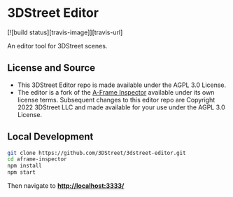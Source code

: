 # 3DStreet Editor

[![build status][travis-image]][travis-url]

An editor tool for 3DStreet scenes.

## License and Source
* This 3DStreet Editor repo is made available under the AGPL 3.0 License.
* The editor is a fork of the [A-Frame Inspector]() available under its own license terms. Subsequent changes to this editor repo are Copyright 2022 3DStreet LLC and made available for your use under the AGPL 3.0 License.

## Local Development

```bash
git clone https://github.com/3DStreet/3dstreet-editor.git
cd aframe-inspector
npm install
npm start
```

Then navigate to __[http://localhost:3333/](http://localhost:3333/)__
